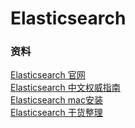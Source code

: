 # Elasticsearch

### 资料
[Elasticsearch 官网](https://www.elastic.co/guide/index.html)  
[Elasticsearch 中文权威指南](https://es.xiaoleilu.com/)  
[Elasticsearch mac安装](https://www.jianshu.com/p/72268ce73aa5)  
[Elasticsearch 干货整理](https://news.deepaso.com/search-engine/elasticsearch-goods.html)